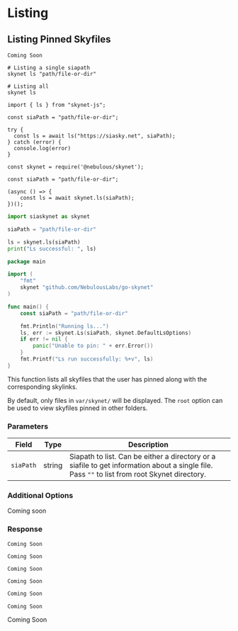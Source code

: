 # Listing

## Listing Pinned Skyfiles

```shell--curl
Coming Soon
```

```shell--cli
# Listing a single siapath
skynet ls "path/file-or-dir"

# Listing all
skynet ls
```

```javascript--browser
import { ls } from "skynet-js";

const siaPath = "path/file-or-dir";

try {
  const ls = await ls("https://siasky.net", siaPath);
} catch (error) {
  console.log(error)
}
```

```javascript--node
const skynet = require('@nebulous/skynet');

const siaPath = "path/file-or-dir";

(async () => {
	const ls = await skynet.ls(siaPath);
})();
```

```python
import siaskynet as skynet

siaPath = "path/file-or-dir"

ls = skynet.ls(siaPath)
print("Ls successful: ", ls)
```

```go
package main

import (
	"fmt"
	skynet "github.com/NebulousLabs/go-skynet"
)

func main() {
	const siaPath = "path/file-or-dir"

	fmt.Println("Running ls...")
	ls, err := skynet.Ls(siaPath, skynet.DefaultLsOptions)
	if err != nil {
		panic("Unable to pin: " + err.Error())
	}
	fmt.Printf("Ls run successfully: %+v", ls)
}
```

This function lists all skyfiles that the user has pinned along with the corresponding
skylinks.

<aside class="notice">
By default, only files in <code>var/skynet/</code> will be displayed. The
<code>root</code> option can be used to view skyfiles pinned in other folders.
</aside>

### Parameters

Field | Type | Description
----- | ---- | -----------
`siaPath` | string | Siapath to list. Can be either a directory or a siafile to get information about a single file. Pass `""` to list from root Skynet directory.

### Additional Options

Coming soon

### Response

```shell--curl
Coming Soon
```

```shell--cli
Coming Soon
```

```javascript--browser
Coming Soon
```

```javascript--node
Coming Soon
```

```python
Coming Soon
```

```go
Coming Soon
```

Coming Soon

